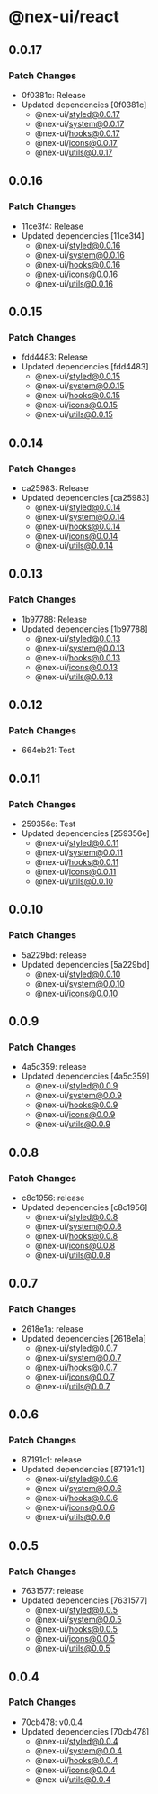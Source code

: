 # @nex-ui/react

## 0.0.17

### Patch Changes

- 0f0381c: Release
- Updated dependencies [0f0381c]
  - @nex-ui/styled@0.0.17
  - @nex-ui/system@0.0.17
  - @nex-ui/hooks@0.0.17
  - @nex-ui/icons@0.0.17
  - @nex-ui/utils@0.0.17

## 0.0.16

### Patch Changes

- 11ce3f4: Release
- Updated dependencies [11ce3f4]
  - @nex-ui/styled@0.0.16
  - @nex-ui/system@0.0.16
  - @nex-ui/hooks@0.0.16
  - @nex-ui/icons@0.0.16
  - @nex-ui/utils@0.0.16

## 0.0.15

### Patch Changes

- fdd4483: Release
- Updated dependencies [fdd4483]
  - @nex-ui/styled@0.0.15
  - @nex-ui/system@0.0.15
  - @nex-ui/hooks@0.0.15
  - @nex-ui/icons@0.0.15
  - @nex-ui/utils@0.0.15

## 0.0.14

### Patch Changes

- ca25983: Release
- Updated dependencies [ca25983]
  - @nex-ui/styled@0.0.14
  - @nex-ui/system@0.0.14
  - @nex-ui/hooks@0.0.14
  - @nex-ui/icons@0.0.14
  - @nex-ui/utils@0.0.14

## 0.0.13

### Patch Changes

- 1b97788: Release
- Updated dependencies [1b97788]
  - @nex-ui/styled@0.0.13
  - @nex-ui/system@0.0.13
  - @nex-ui/hooks@0.0.13
  - @nex-ui/icons@0.0.13
  - @nex-ui/utils@0.0.13

## 0.0.12

### Patch Changes

- 664eb21: Test

## 0.0.11

### Patch Changes

- 259356e: Test
- Updated dependencies [259356e]
  - @nex-ui/styled@0.0.11
  - @nex-ui/system@0.0.11
  - @nex-ui/hooks@0.0.11
  - @nex-ui/icons@0.0.11
  - @nex-ui/utils@0.0.10

## 0.0.10

### Patch Changes

- 5a229bd: release
- Updated dependencies [5a229bd]
  - @nex-ui/styled@0.0.10
  - @nex-ui/system@0.0.10
  - @nex-ui/icons@0.0.10

## 0.0.9

### Patch Changes

- 4a5c359: release
- Updated dependencies [4a5c359]
  - @nex-ui/styled@0.0.9
  - @nex-ui/system@0.0.9
  - @nex-ui/hooks@0.0.9
  - @nex-ui/icons@0.0.9
  - @nex-ui/utils@0.0.9

## 0.0.8

### Patch Changes

- c8c1956: release
- Updated dependencies [c8c1956]
  - @nex-ui/styled@0.0.8
  - @nex-ui/system@0.0.8
  - @nex-ui/hooks@0.0.8
  - @nex-ui/icons@0.0.8
  - @nex-ui/utils@0.0.8

## 0.0.7

### Patch Changes

- 2618e1a: release
- Updated dependencies [2618e1a]
  - @nex-ui/styled@0.0.7
  - @nex-ui/system@0.0.7
  - @nex-ui/hooks@0.0.7
  - @nex-ui/icons@0.0.7
  - @nex-ui/utils@0.0.7

## 0.0.6

### Patch Changes

- 87191c1: release
- Updated dependencies [87191c1]
  - @nex-ui/styled@0.0.6
  - @nex-ui/system@0.0.6
  - @nex-ui/hooks@0.0.6
  - @nex-ui/icons@0.0.6
  - @nex-ui/utils@0.0.6

## 0.0.5

### Patch Changes

- 7631577: release
- Updated dependencies [7631577]
  - @nex-ui/styled@0.0.5
  - @nex-ui/system@0.0.5
  - @nex-ui/hooks@0.0.5
  - @nex-ui/icons@0.0.5
  - @nex-ui/utils@0.0.5

## 0.0.4

### Patch Changes

- 70cb478: v0.0.4
- Updated dependencies [70cb478]
  - @nex-ui/styled@0.0.4
  - @nex-ui/system@0.0.4
  - @nex-ui/hooks@0.0.4
  - @nex-ui/icons@0.0.4
  - @nex-ui/utils@0.0.4
